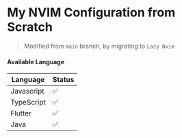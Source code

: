 # My NVIM Configuration from Scratch

> Modified from `main` branch, by migrating to `Lazy Nvim`

#### Available Language
| Language |Status |
| - | - |
| Javascript | ✅ |
| TypeScript | ✅ |
| Flutter | ✅ |
| Java | ✅ |

